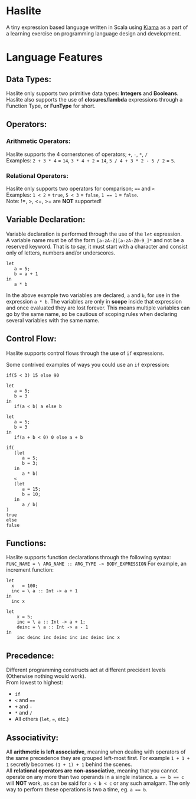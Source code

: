 # Haslite
A tiny expression based language written in Scala using [Kiama](https://bitbucket.org/inkytonik/kiama) as a part of a learning exercise on programming language design and development.

# Language Features

## Data Types:
Haslite only supports two primitive data types: <b>Integers</b> and <b>Booleans</b>.<br>
Haslite also supports the use of <b>closures/lambda</b> expressions through a Function Type, or <b>FunType</b> for short.

## Operators:
### Arithmetic Operators:
Haslite supports the 4 cornerstones of operators; ``+``, ``-``, ``*``, ``/``</b><br>
Examples: ``2 + 3 * 4`` = ``14``, ``3 * 4 + 2`` = ``14``, ``5 / 4 + 3 * 2 - 5 / 2`` = ``5``.

### Relational Operators:
Haslite only supports two operators for comparison; ``==`` and ``<``<br>
Examples: ``1 < 2`` = ``true``, ``5 < 3`` = ``false``, ``1 == 1`` = ``false``.
<br>Note: !=, >, <=, >= are <b>NOT</b> supported!

## Variable Declaration:
Variable declaration is performed through the use of the ``let`` expression.<br>
A variable name must be of the form ``[a-zA-Z][a-zA-Z0-9_]*`` and not be a reserved keyword. That is to say, it must start with a character and consist only of letters, numbers and/or underscores.<br>
```
let
   a = 5;
   b = a + 1
in
   a * b
```
In the above example two variables are declared, ``a`` and ``b``, for use in the expression ``a * b``. The variables are only in <b>scope</b> inside that expression and once evaluated they are lost forever. This means multiple variables can go by the same name, so be cautious of scoping rules when declaring several variables with the same name.

## Control Flow:
Haslite supports control flows through the use of ``if`` expressions.<br>

Some contrived examples of ways you could use an ``if`` expression:<br>

```if(5 < 3) 15 else 90```
```
let
   a = 5;
   b = 3
in
   if(a < b) a else b
```
```
let
   a = 5;
   b = 3
in
   if(a + b < 0) 0 else a + b
```
```
if(
   (let
      a = 5;
      b = 3;
   in
      a * b)
   <
   (let
      a = 15;
      b = 10;
   in
      a / b)
)
true
else
false
```

## Functions:
Haslite supports function declarations through the following syntax:
``FUNC_NAME = \ ARG_NAME :: ARG_TYPE -> BODY_EXPRESSION``
For example, an increment function:
```
let 
  x   = 100;
  inc = \ a :: Int -> a + 1
in
  inc x
```
```
let
	x = 5;
	inc = \ a :: Int -> a + 1;
	deinc = \ a :: Int -> a - 1
in
	inc deinc inc deinc inc inc deinc inc x
```

## Precedence:
Different programming constructs act at different precident levels (Otherwise nothing would work).<br>
From lowest to highest:
+ ``if``
+ ``<`` and ``==``
+ ``+`` and ``-``
+ ``*`` and ``/``
+ All others (``let``, ``=``, etc.)

## Associativity:

All <b>arithmetic is left associative</b>, meaning when dealing with operators of the same precedence they are grouped left-most first. For example ``1 + 1 + 1`` secretly becomes ``(1 + 1) + 1`` behind the scenes.<br>
All <b>relational operators are non-associative</b>, meaning that you cannot operate on any more than two operands in a single instance. ``a == b == c`` will <b>NOT</b> work, as can be said for ``a < b < c`` or any such amalgam. The only way to perform these operations is two a time, eg. ``a == b``. 
